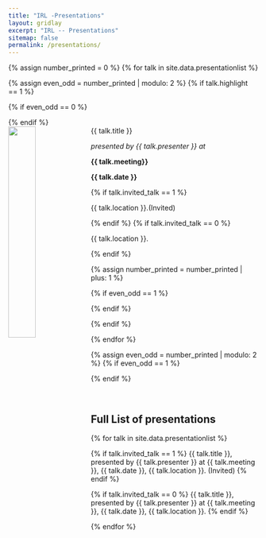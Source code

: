 ```yaml
---
title: "IRL -Presentations"
layout: gridlay
excerpt: "IRL -- Presentations"
sitemap: false
permalink: /presentations/
---
```


{% assign number_printed = 0 %}
{% for talk in site.data.presentationlist %}

{% assign even_odd = number_printed | modulo: 2 %}
{% if talk.highlight == 1 %}


{% if even_odd == 0 %}
<div class="row">
{% endif %}


<div class="col-sm-6 clearfix">
 <div class="well">
  <pubtit>{{ talk.title }}</pubtit>
  <img src="{{ site.url }}{{ site.baseurl }}/images/prepic/{{ talk.image }}" class="img-responsive" width="33%" style="float: left" />
  <p><em>presented by {{ talk.presenter }} at </em></p>
  <p class="text-danger"><strong> {{ talk.meeting}}</strong></p>
  <p><strong> {{ talk.date }}</strong></p>
  {% if talk.invited_talk == 1 %}
  <p> {{ talk.location }}.(Invited) </p>
  {% endif %}
  {% if talk.invited_talk == 0 %}
  <p> {{ talk.location }}. </p>
  {% endif %}
 </div>
</div>

{% assign number_printed = number_printed | plus: 1 %}

{% if even_odd == 1 %}
</div>
{% endif %}

{% endif %}

{% endfor %}

{% assign even_odd = number_printed | modulo: 2 %}
{% if even_odd == 1 %}
</div>
{% endif %}

<p> &nbsp; </p>

## Full List of presentations

{% for talk in site.data.presentationlist %}

{% if talk.invited_talk == 1 %} 
    {{ talk.title }}, presented by {{ talk.presenter }} at {{ talk.meeting }}, {{ talk.date }}, {{ talk.location }}. (Invited) 
{% endif %}

{% if talk.invited_talk == 0 %}
    {{ talk.title }}, presented by {{ talk.presenter }} at {{ talk.meeting }}, {{ talk.date }}, {{ talk.location }}. 
{% endif %}

{% endfor %}
